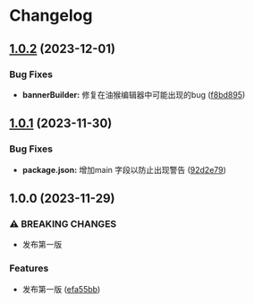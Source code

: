 # Changelog

## [1.0.2](https://github.com/LinLin00000000/usbuild/compare/v1.0.1...v1.0.2) (2023-12-01)


### Bug Fixes

* **bannerBuilder:** 修复在油猴编辑器中可能出现的bug ([f8bd895](https://github.com/LinLin00000000/usbuild/commit/f8bd895fee340f2495496e4a6b6bf5f11292f172))

## [1.0.1](https://github.com/LinLin00000000/usbuild/compare/v1.0.0...v1.0.1) (2023-11-30)


### Bug Fixes

* **package.json:** 增加main 字段以防止出现警告 ([92d2e79](https://github.com/LinLin00000000/usbuild/commit/92d2e79292c11b389447383eef721b2e11c4da21))

## 1.0.0 (2023-11-29)


### ⚠ BREAKING CHANGES

* 发布第一版

### Features

* 发布第一版 ([efa55bb](https://github.com/LinLin00000000/usbuild/commit/efa55bb79eed98b75b6de375c89bc5494b54353c))
